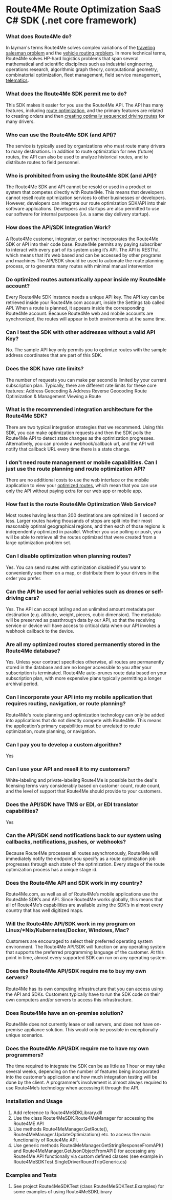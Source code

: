# Route4Me Route Optimization SaaS C# SDK (.net core framework)

### What does Route4Me do?
In layman's terms Route4Me solves complex variations of the [traveling salesman problem](https://blog.route4me.com/traveling-salesman-problem/) and the [vehicle routing problem](https://blog.route4me.com/vehicle-routing-problems-real-life-solutions/). In more technical terms, Route4Me solves HP-hard logistics problems that span several mathematical and scientific disciplines such as industrial engineering, operations research, algorithmic graph theory, computational geometry, combinatorial optimization, fleet management, field service management, [telematics](https://telematics.route4me.com/).

### What does the Route4Me SDK permit me to do?
This SDK makes it easier for you use the Route4Me API. The API has many features, including [route optimization](https://route4me.io/),  and the primary features are related to creating orders and then [creating optimally sequenced driving routes](https://route4me.com) for many drivers.

### Who can use the Route4Me SDK (and API)?
The service is typically used by organizations who must route many drivers to many destinations. In addition to route optimization for new (future) routes, the API can also be used to analyze historical routes, and to distribute routes to field personnel.

### Who is prohibited from using the Route4Me SDK (and API)?
The Route4Me SDK and API cannot be resold or used in a product or system that competes directly with Route4Me. This means that developers cannot resell route optimization services to other businesses or developers. However, developers can integrate our route optimization SDK/API into their software applications. Developers and startups are also permitted to use our software for internal purposes (i.e. a same day delivery startup).


### How does the API/SDK Integration Work?
A Route4Me customer, integrator, or partner incorporates the Route4Me SDK or API into their code base.
Route4Me permits any paying subscriber to interact with every part of its system using it’s API.
The API is RESTful, which means that it’s web based and can be accessed by other programs and machines
The API/SDK should be used to automate the route planning process, or to generate many routes with minimal manual intervention

### Do optimized routes automatically appear inside my Route4Me account?
Every Route4Me SDK instance needs a unique API key. The API key can be retrieved inside your Route4Me.com account, inside the Settings tab called API. When a route is planned, it appears inside the corresponding Route4Me account. Because Route4Me web and mobile accounts are synchronized, the routes will appear in both environments at the same time.

### Can I test the SDK with other addresses without a valid API Key?
No. The sample API key only permits you to optimize routes with the sample address coordinates that are part of this SDK.

### Does the SDK have rate limits?
The number of requests you can make per second is limited by your current subscription plan. Typically, there are different rate limits for these core features:
Address Geocoding & Address Reverse Geocoding
Route Optimization & Management
Viewing a Route

### What is the recommended integration architecture for the Route4Me SDK?
There are two typical integration strategies that we recommend.  Using this SDK, you can make optimization requests and then the SDK polls the Route4Me API to detect state changes as the optimization progresses. Alternatively, you can provide a webhook/callback url, and the API will notify that callback URL every time there is a state change.

### I don't need route management or mobile capabilities. Can I just use the route planning and route optimization API?
There are no additional costs to use the web interface or the mobile application to view your [optimized routes](https://support.route4me.com/route-planner-routes-list/), which mean that you can use only the API without paying extra
for our web app or mobile app.

### How fast is the route Route4Me Optimization Web Service?
Most routes having less than 200 destinations are optimized in 1 second or less. Larger routes having thousands of stops are split into their 
most reasonably optimal geographical regions, and then each of those regions is independently optimized in parallel. Whether you use polling or push,
you will be able to retrieve all the routes optimized that were created from a large optimization problem set.

### Can I disable optimization when planning routes?
Yes. You can send routes with optimization disabled if you want to conveniently see them on a map, or distribute them to your drivers in the order you prefer.

### Can the API be used for aerial vehicles such as drones or self-driving cars?
Yes. The API can accept lat/lng and an unlimited amount metadata per destination (e.g. altitude, weight, pieces, cubic dimension). The metadata will be preserved as passthrough data by our API, so that the receiving service or device will have access to critical data when our API invokes a webhook callback to the device.

### Are all my optimized routes stored permanently stored in the Route4Me database?
Yes. Unless your contract specificies otherwise, all routes are permanently stored in the database and are no longer accessible to you after your subscription is terminated. Route4Me auto-prunes route data
based on your subscription plan, with more expensive plans typically permitting a longer archival period.


### Can I incorporate your API into my mobile application that requires routing, navigation, or route planning?
Route4Me's route planning and optimization technology can only be added into applications that do not directly compete with Route4Me. 
This means the application’s primary capabilities must be unrelated to route optimization, route planning, or navigation.

### Can I pay you to develop a custom algorithm?
Yes

### Can I use your API and resell it to my customers?
White-labeling and private-labeling Route4Me is possible but the deal's licensing terms vary considerably based on customer count, route count, and the level of support that Route4Me should provide to your customers.

### Does the API/SDK have TMS or EDI, or EDI translator capabilities?
Yes

### Can the API/SDK send notifications back to our system using callbacks, notifications, pushes, or webhooks?

Because Route4Me processes all routes asynchronously, Route4Me will immediately notify the endpoint you specify as a route optimization job progresses through each state of the optimization. Every stage of the route optimization process has a unique stage id.

### Does the Route4Me API and SDK work in my country?
Route4Me.com, as well as all of Route4Me’s mobile applications use the Route4Me SDK’s and API.
Since Route4Me works globally, this means that all of Route4Me’s capabilities are available using the SDK’s in almost every country that has well digitized maps.


### Will the Route4Me API/SDK work in my program on Linux/*Nix/Kubernetes/Docker, Windows, Mac?
Customers are encouraged to select their preferred operating system environment. The Route4Me API/SDK will function on any operating system that supports the preferred programming language of the customer. At this point in time, almost every supported SDK can run on any operating system.


### Does the Route4Me API/SDK require me to buy my own servers?
Route4Me has its own computing infrastructure that you can access using the API and SDKs. Customers typically have to run the SDK code on their own computers and/or servers to access this infrastructure.

### Does Route4Me have an on-premise solution?
Route4Me does not currently lease or sell servers, and does not have on-premise appliance solution. This would only be possible in exceptionally unique scenarios.


### Does the Route4Me API/SDK require me to have my own programmers?
The time required to integrate the SDK can be as little as 1 hour or may take several weeks, depending on the number of features being incorporated into the customer’s application and how much integration testing will be done by the client. A programmer’s involvement is almost always required to use Route4Me’s technology when accessing it through the API.


### Installation and Usage

1. Add reference to Route4MeSDKLibrary.dll
2. Use the class Route4MeSDK.Route4MeManager for accessing the Route4ME API
3. Use methods Route4MeManager.GetRoute(), Route4MeManager.UpdateOptimization() etc. to access the main functionality of Route4Me API.
4. Use generic methods Route4MeManager.GetStringResponseFromAPI() and Route4MeManager.GetJsonObjectFromAPI<T>() for accessing any Route4Me API functionally via custom defined classes (see example in Route4MeSDKTest.SingleDriverRoundTripGeneric.cs)

### Examples and Tests

1. See project Route4MeSDKTest (class Route4MeSDKTest.Examples) for some examples of using Route4MeSDKLibrary
